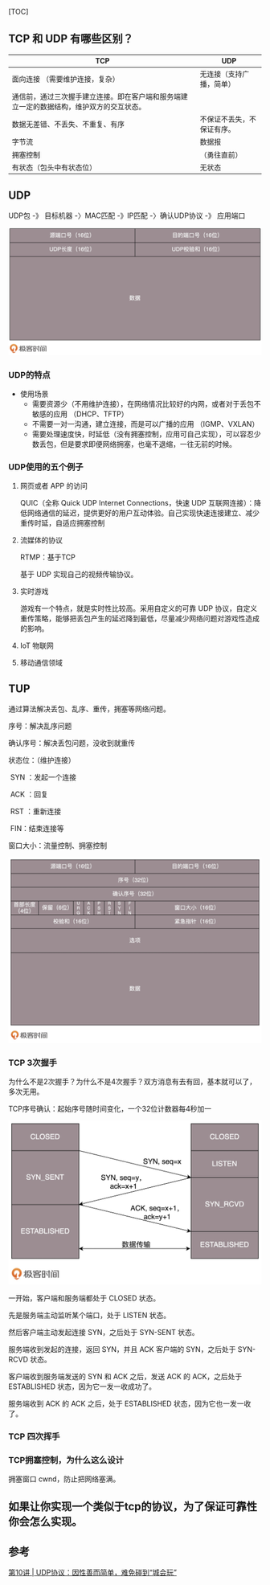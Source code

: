 [TOC]



## TCP 和 UDP 有哪些区别？

| TCP                                                          | UDP                        |
| ------------------------------------------------------------ | -------------------------- |
| 面向连接 （需要维护连接，复杂）                              | 无连接（支持广播，简单）   |
| 通信前，通过三次握手建立连接。即在客户端和服务端建立一定的数据结构，维护双方的交互状态。 |                            |
| 数据无差错、不丢失、不重复、有序                             | 不保证不丢失，不保证有序。 |
| 字节流                                                       | 数据报                     |
| 拥塞控制                                                     | （勇往直前）               |
| 有状态（包头中有状态位）                                     | 无状态                     |



## UDP

UDP包 -》 目标机器 -〉MAC匹配 -》IP匹配 -〉确认UDP协议 -》 应用端口

![img](./asset/2c9a109f3be308dea901004a5a3b4c84.png)



### UDP的特点

- 使用场景
  - 需要资源少（不用维护连接），在网络情况比较好的内网，或者对于丢包不敏感的应用 （DHCP、TFTP）
  - 不需要一对一沟通，建立连接，而是可以广播的应用 （IGMP、VXLAN）
  - 需要处理速度快，时延低（没有拥塞控制，应用可自己实现），可以容忍少数丢包，但是要求即便网络拥塞，也毫不退缩，一往无前的时候。



### UDP使用的五个例子

1. 网页或者 APP 的访问

   QUIC（全称 Quick UDP Internet Connections，快速 UDP 互联网连接）：降低网络通信的延迟，提供更好的用户互动体验。自己实现快速连接建立、减少重传时延，自适应拥塞控制

2. 流媒体的协议

   RTMP：基于TCP

   基于 UDP 实现自己的视频传输协议。

3. 实时游戏

   游戏有一个特点，就是实时性比较高。采用自定义的可靠 UDP 协议，自定义重传策略，能够把丢包产生的延迟降到最低，尽量减少网络问题对游戏性造成的影响。

4. IoT 物联网

5. 移动通信领域



## TUP

通过算法解决丢包、乱序、重传，拥塞等网络问题。

序号：解决乱序问题

确认序号：解决丢包问题，没收到就重传

状态位：（维护连接）

​	SYN ：发起一个连接

​	ACK ：回复

​	RST ：重新连接

​	FIN：结束连接等

窗口大小：流量控制、拥塞控制

![img](./asset/642947c94d6682a042ad981bfba39fbf.png)

### TCP 3次握手

为什么不是2次握手？为什么不是4次握手？双方消息有去有回，基本就可以了，多次无用。

TCP序号确认：起始序号随时间变化，一个32位计数器每4秒加一

![img](./asset/c067fe62f49e8152368c7be9d91adc08.png)

一开始，客户端和服务端都处于 CLOSED 状态。

先是服务端主动监听某个端口，处于 LISTEN 状态。

然后客户端主动发起连接 SYN，之后处于 SYN-SENT 状态。

服务端收到发起的连接，返回 SYN，并且 ACK 客户端的 SYN，之后处于 SYN-RCVD 状态。

客户端收到服务端发送的 SYN 和 ACK 之后，发送 ACK 的 ACK，之后处于 ESTABLISHED 状态，因为它一发一收成功了。

服务端收到 ACK 的 ACK 之后，处于 ESTABLISHED 状态，因为它也一发一收了。

### TCP 四次挥手





### TCP拥塞控制，为什么这么设计

拥塞窗口 cwnd，防止把网络塞满。



  



## 如果让你实现一个类似于tcp的协议，为了保证可靠性你会怎么实现。



## 参考

[第10讲 | UDP协议：因性善而简单，难免碰到“城会玩”](https://time.geekbang.org/column/article/8924?utm_source=pinpaizhuanqu&utm_medium=geektime&utm_campaign=guanwang&utm_term=guanwang&utm_content=0511)


